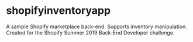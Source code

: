 # shopifyinventoryapp
A sample Shopify marketplace back-end. Supports inventory manipulation. Created for the Shopify Summer 2019 Back-End Developer challenge.
